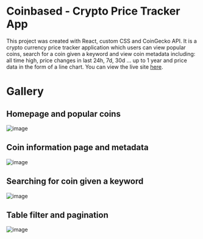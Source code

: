 # Coinbased - Crypto Price Tracker App

This project was created with React, custom CSS and CoinGecko API. It is a crypto currency price tracker application which users can view popular coins, search for a coin given a keyword and view coin metadata including: all time high, price changes in last 24h, 7d, 30d ... up to 1 year and price data in the form of a line chart. You can view the live site [here](https://coinbase-nine.vercel.app/).

# Gallery

## Homepage and popular coins
![image](https://user-images.githubusercontent.com/56058518/155050709-54b8279d-db2f-4580-b267-3e533a5b3595.png)

## Coin information page and metadata
![image](https://user-images.githubusercontent.com/56058518/155050898-60cbea45-ba74-4364-b9b5-07bc151078e2.png)

## Searching for coin given a keyword
![image](https://user-images.githubusercontent.com/56058518/155051120-5e3b1f22-cf08-4352-a274-08a0c3efa9e0.png)

## Table filter and pagination
![image](https://user-images.githubusercontent.com/56058518/155050814-6a898a3f-6d40-4335-971c-5299f394c21b.png)
